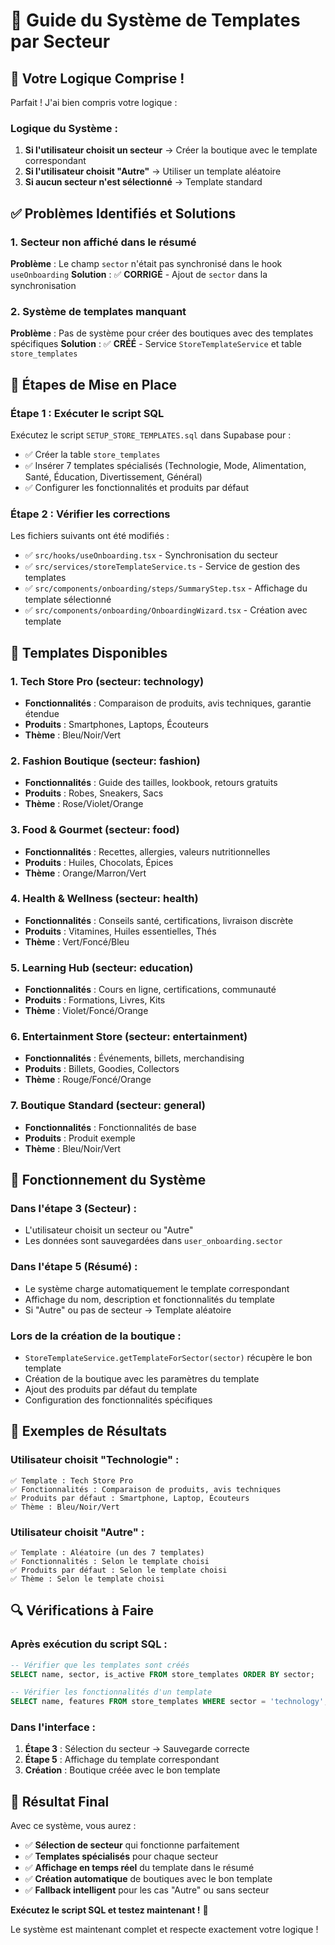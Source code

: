 # 🎯 Guide du Système de Templates par Secteur

## 🎯 **Votre Logique Comprise !**

Parfait ! J'ai bien compris votre logique :

### **Logique du Système :**
1. **Si l'utilisateur choisit un secteur** → Créer la boutique avec le template correspondant
2. **Si l'utilisateur choisit "Autre"** → Utiliser un template aléatoire
3. **Si aucun secteur n'est sélectionné** → Template standard

## ✅ **Problèmes Identifiés et Solutions**

### **1. Secteur non affiché dans le résumé**
**Problème** : Le champ `sector` n'était pas synchronisé dans le hook `useOnboarding`
**Solution** : ✅ **CORRIGÉ** - Ajout de `sector` dans la synchronisation

### **2. Système de templates manquant**
**Problème** : Pas de système pour créer des boutiques avec des templates spécifiques
**Solution** : ✅ **CRÉÉ** - Service `StoreTemplateService` et table `store_templates`

## 🚀 **Étapes de Mise en Place**

### **Étape 1 : Exécuter le script SQL**
Exécutez le script `SETUP_STORE_TEMPLATES.sql` dans Supabase pour :
- ✅ Créer la table `store_templates`
- ✅ Insérer 7 templates spécialisés (Technologie, Mode, Alimentation, Santé, Éducation, Divertissement, Général)
- ✅ Configurer les fonctionnalités et produits par défaut

### **Étape 2 : Vérifier les corrections**
Les fichiers suivants ont été modifiés :
- ✅ `src/hooks/useOnboarding.tsx` - Synchronisation du secteur
- ✅ `src/services/storeTemplateService.ts` - Service de gestion des templates
- ✅ `src/components/onboarding/steps/SummaryStep.tsx` - Affichage du template sélectionné
- ✅ `src/components/onboarding/OnboardingWizard.tsx` - Création avec template

## 🎨 **Templates Disponibles**

### **1. Tech Store Pro** (secteur: technology)
- **Fonctionnalités** : Comparaison de produits, avis techniques, garantie étendue
- **Produits** : Smartphones, Laptops, Écouteurs
- **Thème** : Bleu/Noir/Vert

### **2. Fashion Boutique** (secteur: fashion)
- **Fonctionnalités** : Guide des tailles, lookbook, retours gratuits
- **Produits** : Robes, Sneakers, Sacs
- **Thème** : Rose/Violet/Orange

### **3. Food & Gourmet** (secteur: food)
- **Fonctionnalités** : Recettes, allergies, valeurs nutritionnelles
- **Produits** : Huiles, Chocolats, Épices
- **Thème** : Orange/Marron/Vert

### **4. Health & Wellness** (secteur: health)
- **Fonctionnalités** : Conseils santé, certifications, livraison discrète
- **Produits** : Vitamines, Huiles essentielles, Thés
- **Thème** : Vert/Foncé/Bleu

### **5. Learning Hub** (secteur: education)
- **Fonctionnalités** : Cours en ligne, certifications, communauté
- **Produits** : Formations, Livres, Kits
- **Thème** : Violet/Foncé/Orange

### **6. Entertainment Store** (secteur: entertainment)
- **Fonctionnalités** : Événements, billets, merchandising
- **Produits** : Billets, Goodies, Collectors
- **Thème** : Rouge/Foncé/Orange

### **7. Boutique Standard** (secteur: general)
- **Fonctionnalités** : Fonctionnalités de base
- **Produits** : Produit exemple
- **Thème** : Bleu/Noir/Vert

## 🔧 **Fonctionnement du Système**

### **Dans l'étape 3 (Secteur) :**
- L'utilisateur choisit un secteur ou "Autre"
- Les données sont sauvegardées dans `user_onboarding.sector`

### **Dans l'étape 5 (Résumé) :**
- Le système charge automatiquement le template correspondant
- Affichage du nom, description et fonctionnalités du template
- Si "Autre" ou pas de secteur → Template aléatoire

### **Lors de la création de la boutique :**
- `StoreTemplateService.getTemplateForSector(sector)` récupère le bon template
- Création de la boutique avec les paramètres du template
- Ajout des produits par défaut du template
- Configuration des fonctionnalités spécifiques

## 🎯 **Exemples de Résultats**

### **Utilisateur choisit "Technologie" :**
```
✅ Template : Tech Store Pro
✅ Fonctionnalités : Comparaison de produits, avis techniques
✅ Produits par défaut : Smartphone, Laptop, Écouteurs
✅ Thème : Bleu/Noir/Vert
```

### **Utilisateur choisit "Autre" :**
```
✅ Template : Aléatoire (un des 7 templates)
✅ Fonctionnalités : Selon le template choisi
✅ Produits par défaut : Selon le template choisi
✅ Thème : Selon le template choisi
```

## 🔍 **Vérifications à Faire**

### **Après exécution du script SQL :**
```sql
-- Vérifier que les templates sont créés
SELECT name, sector, is_active FROM store_templates ORDER BY sector;

-- Vérifier les fonctionnalités d'un template
SELECT name, features FROM store_templates WHERE sector = 'technology';
```

### **Dans l'interface :**
1. **Étape 3** : Sélection du secteur → Sauvegarde correcte
2. **Étape 5** : Affichage du template correspondant
3. **Création** : Boutique créée avec le bon template

## 🎉 **Résultat Final**

Avec ce système, vous aurez :
- ✅ **Sélection de secteur** qui fonctionne parfaitement
- ✅ **Templates spécialisés** pour chaque secteur
- ✅ **Affichage en temps réel** du template dans le résumé
- ✅ **Création automatique** de boutiques avec le bon template
- ✅ **Fallback intelligent** pour les cas "Autre" ou sans secteur

**Exécutez le script SQL et testez maintenant !** 🚀

Le système est maintenant complet et respecte exactement votre logique !
